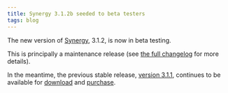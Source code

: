 ```yaml
---
title: Synergy 3.1.2b seeded to beta testers
tags: blog
---
```


The new version of [Synergy](http://wincent.dev/a/products/synergy-classic/), 3.1.2, is now in beta testing.

This is principally a maintenance release (see [the full changelog](http://wincent.dev/a/products/synergy-classic/history/#3.1.2b) for more details).

In the meantime, the previous stable release, [version 3.1.1](http://wincent.dev/a/products/synergy-classic/history/#3.1.1), continues to be available for [download](http://wincent.dev/a/products/synergy-classic/download/) and [purchase](https://wincent.dev/a/products/synergy-classic/purchase/).

